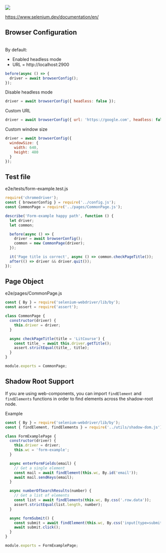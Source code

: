 ![](https://cdn.jsdelivr.net/gh/vicdata4/lit-course/assets/images/logo.png?v=4&s=100)

https://www.selenium.dev/documentation/en/


## Browser Configuration
\
By default:

- Enabled headless mode
- URL = http://localhost:2900
```js
before(async () => {
  driver = await browserConfig();
});
```
Disable headless mode
```js
driver = await browserConfig({ headless: false });
```
Custom URL
```js
driver = await browserConfig({ url: 'https://google.com', headless: false });
```
Custom window size
```js
driver = await browserConfig({
  windowSize: {
    width: 640,
    height: 480
  }
});
```



## Test file
e2e/tests/form-example.test.js

```js
require('chromedriver');
const { browserConfig } = require('../config.js');
const CommonPage = require('../pages/CommonPage.js');

describe('Form-example happy path', function () {
  let driver;
  let common;

  before(async () => {
    driver = await browserConfig();
    common = new CommonPage(driver);
  });

  it('Page title is correct', async () => common.checkPageTitle());
  after(() => driver && driver.quit());
});
```

## Page Object
e2e/pages/CommonPage.js

```js
const { By } = require('selenium-webdriver/lib/by');
const assert = require('assert');

class CommonPage {
  constructor(driver) {
    this.driver = driver;
  }

  async checkPageTitle(title = 'LitCourse') {
    const title_ = await this.driver.getTitle();
    assert.strictEqual(title_, title);
  }
}

module.exports = CommonPage;
```

## Shadow Root Support

If you are using web-components, you can import `findElement` and `findElements` functions in order to find elements across the shadow-root node.

Example
```js
const { By } = require('selenium-webdriver/lib/by');
const { findElement, findElements } = require('../utils/shadow-dom.js');

class FormExamplePage {
  constructor(driver) {
    this.driver = driver;
    this.wc = 'form-example';
  }

  async enterFormFields(email) {
    // Get a single element
    const mail = await findElement(this.wc, By.id('email'));
    await mail.sendKeys(email);
  }

  async numberOfSearchResults(number) {
    // Get a list of elements
    const list = await findElements(this.wc, By.css('.row.data'));
    assert.strictEqual(list.length, number);
  }

  async formSubmit() {
    const submit = await findElement(this.wc, By.css('input[type=submit]'));
    await submit.click();
  }
}

module.exports = FormExamplePage;

```